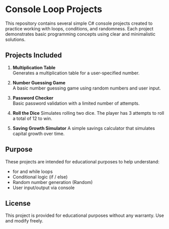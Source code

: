 # Console Loop Projects

This repository contains several simple C# console projects created to practice working with loops, conditions, and randomness. Each project demonstrates basic programming concepts using clear and minimalistic solutions.

## Projects Included

1) **Multiplication Table**  
  Generates a multiplication table for a user-specified number.

2) **Number Guessing Game**  
  A basic number guessing game using random numbers and user input.

3) **Password Checker**  
  Basic password validation with a limited number of attempts.

4) **Roll the Dice** 
  Simulates rolling two dice. The player has 3 attempts to roll a total of 12 to win.

5) **Saving Growth Simulator** 
  A simple savings calculator that simulates capital growth over time.


## Purpose

These projects are intended for educational purposes to help understand:
- for and while loops
- Conditional logic (if / else)
- Random number generation (Random)
- User input/output via console

## License

This project is provided for educational purposes without any warranty. Use and modify freely.